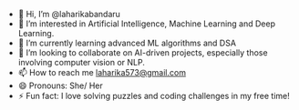 - 👋 Hi, I’m @laharikabandaru
- 👀 I’m interested in Artificial Intelligence, Machine Learning and Deep Learning.
- 🌱 I’m currently learning advanced ML algorithms and DSA
- 💞️ I’m looking to collaborate on AI-driven projects, especially those involving computer vision or NLP.
- 📫 How to reach me laharika573@gmail.com
- 😄 Pronouns: She/ Her
- ⚡ Fun fact: I love solving puzzles and coding challenges in my free time!


<!---
laharikabandaru/laharikabandaru is a ✨ special ✨ repository because its `README.md` (this file) appears on your GitHub profile.
You can click the Preview link to take a look at your changes.
--->
